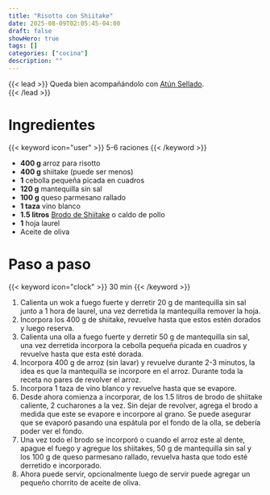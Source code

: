 ```yaml
---
title: "Risotto con Shiitake"
date: 2025-08-09T02:05:45-04:00
draft: false
showHero: true
tags: []
categories: ["cocina"]
description: ""
---
```


{{< lead >}}
Queda bien acompañándolo con [Atún Sellado](/es/cocina/atun-sellado). <br/>
{{< /lead >}}

# Ingredientes
{{< keyword icon="user" >}} 5-6 raciones {{< /keyword >}}
* **400 g** arroz para risotto
* **400 g** shiitake (puede ser menos)
* **1** cebolla pequeña picada en cuadros
* **120 g** mantequilla sin sal
* **100 g** queso parmesano rallado
* **1 taza** vino blanco
* **1.5 litros** [Brodo de Shiitake](/es/cocina/brodo-shiitake) o caldo de pollo
* **1** hoja laurel
* Aceite de oliva

# Paso a paso
{{< keyword icon="clock" >}} 30 min {{< /keyword >}}
1. Calienta un wok a fuego fuerte y derretir 20 g de mantequilla sin sal junto a 1 hora de laurel, una vez derretida la mantequilla remover la hoja.
2. Incorpora los 400 g de shiitake, revuelve hasta que estos estén dorados y luego reserva.
3. Calienta una olla a fuego fuerte y derretir 50 g de mantequilla sin sal, una vez derretida incorpora la cebolla pequeña picada en cuadros y revuelve hasta que esta esté dorada.
4. Incorpora 400 g de arroz (sin lavar) y revuelve durante 2-3 minutos, la idea es que la mantequilla se incorpore en el arroz. Durante toda la receta no pares de revolver el arroz.
5. Incorpora 1 taza de vino blanco y revuelve hasta que se evapore.
6. Desde ahora comienza a incorporar, de los 1.5 litros de brodo de shiitake caliente, 2 cucharones a la vez. Sin dejar de revolver, agrega el brodo a medida que este se evapore e incorpore al grano. Se puede asegurar que se evaporó pasando una espátula por el fondo de la olla, se debería poder ver el fondo.
7. Una vez todo el brodo se incorporó o cuando el arroz este al dente, apague el fuego y agregue los shiitakes, 50 g de mantequilla sin sal y los 100 g de queso parmesano rallado, revuelva hasta que todo esté derretido e incorporado.
8. Ahora puede servir, opcionalmente luego de servir puede agregar un pequeño chorrito de aceite de oliva.